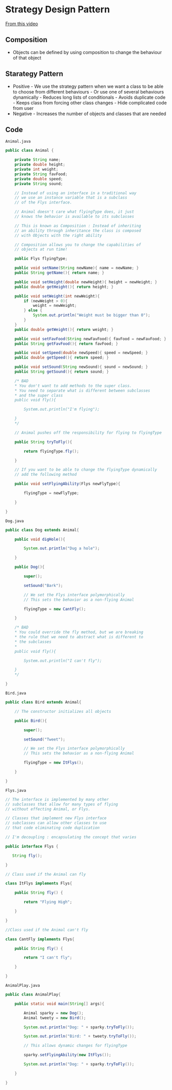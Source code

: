 # Strategy Design Pattern

[From this video](https://www.youtube.com/watch?v=-NCgRD9-C6o&list=PLF206E906175C7E07&index=3)

## Composition

- Objects can be defined by using composition to change the behaviour of that object

## Starategy Pattern

- Positive - We use the strategy pattern when we want a class to be able to choose from different behaviours - Or use one of several behaviours dynamically - Reduces long lists of conditionals - Avoids duplicate code - Keeps class from forcing other class changes - Hide complicated code from user
- Negative - Increases the number of objects and classes that are needed

## Code

`Animal.java`

```java
public class Animal {

	private String name;
	private double height;
	private int weight;
	private String favFood;
	private double speed;
	private String sound;

	// Instead of using an interface in a traditional way
	// we use an instance variable that is a subclass
	// of the Flys interface.

	// Animal doesn't care what flyingType does, it just
	// knows the behavior is available to its subclasses

	// This is known as Composition : Instead of inheriting
	// an ability through inheritance the class is composed
	// with Objects with the right ability

	// Composition allows you to change the capabilities of
	// objects at run time!

	public Flys flyingType;

	public void setName(String newName){ name = newName; }
	public String getName(){ return name; }

	public void setHeight(double newHeight){ height = newHeight; }
	public double getHeight(){ return height; }

	public void setWeight(int newWeight){
		if (newWeight > 0){
			weight = newWeight;
		} else {
			System.out.println("Weight must be bigger than 0");
		}
	}
	public double getWeight(){ return weight; }

	public void setFavFood(String newFavFood){ favFood = newFavFood; }
	public String getFavFood(){ return favFood; }

	public void setSpeed(double newSpeed){ speed = newSpeed; }
	public double getSpeed(){ return speed; }

	public void setSound(String newSound){ sound = newSound; }
	public String getSound(){ return sound; }

	/* BAD
	* You don't want to add methods to the super class.
	* You need to separate what is different between subclasses
	* and the super class
	public void fly(){

		System.out.println("I'm flying");

	}
	*/

	// Animal pushes off the responsibility for flying to flyingType

	public String tryToFly(){

		return flyingType.fly();

	}

	// If you want to be able to change the flyingType dynamically
	// add the following method

	public void setFlyingAbility(Flys newFlyType){

		flyingType = newFlyType;

	}

}
```

`Dog.java`

```java
public class Dog extends Animal{

	public void digHole(){

		System.out.println("Dug a hole");

	}

	public Dog(){

		super();

		setSound("Bark");

		// We set the Flys interface polymorphically
		// This sets the behavior as a non-flying Animal

		flyingType = new CantFly();

	}

	/* BAD
	* You could override the fly method, but we are breaking
	* the rule that we need to abstract what is different to
	* the subclasses
	*
	public void fly(){

		System.out.println("I can't fly");

	}
	*/

}
```

`Bird.java`

```java
public class Bird extends Animal{

	// The constructor initializes all objects

	public Bird(){

		super();

		setSound("Tweet");

		// We set the Flys interface polymorphically
		// This sets the behavior as a non-flying Animal

		flyingType = new ItFlys();

	}

}
```

`Flys.java`

```java
// The interface is implemented by many other
// subclasses that allow for many types of flying
// without effecting Animal, or Flys.

// Classes that implement new Flys interface
// subclasses can allow other classes to use
// that code eliminating code duplication

// I'm decoupling : encapsulating the concept that varies

public interface Flys {

   String fly();

}

// Class used if the Animal can fly

class ItFlys implements Flys{

	public String fly() {

		return "Flying High";

	}

}

//Class used if the Animal can't fly

class CantFly implements Flys{

	public String fly() {

		return "I can't fly";

	}

}
```

`AnimalPlay.java`

```java
public class AnimalPlay{

	public static void main(String[] args){

		Animal sparky = new Dog();
		Animal tweety = new Bird();

		System.out.println("Dog: " + sparky.tryToFly());

		System.out.println("Bird: " + tweety.tryToFly());

		// This allows dynamic changes for flyingType

		sparky.setFlyingAbility(new ItFlys());

		System.out.println("Dog: " + sparky.tryToFly());

	}

}
```
